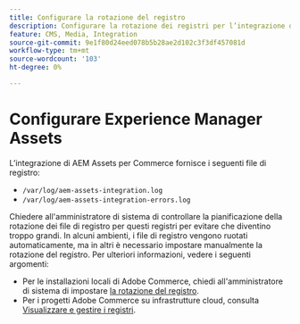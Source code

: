 ```yaml
---
title: Configurare la rotazione del registro
description: Configurare la rotazione dei registri per l’integrazione di AEM Assets per Commerce.
feature: CMS, Media, Integration
source-git-commit: 9e1f80d24eed078b5b28ae2d102c3f3df457081d
workflow-type: tm+mt
source-wordcount: '103'
ht-degree: 0%

---
```


# Configurare Experience Manager Assets

L’integrazione di AEM Assets per Commerce fornisce i seguenti file di registro:

- `/var/log/aem-assets-integration.log`
- `/var/log/aem-assets-integration-errors.log`

Chiedere all&#39;amministratore di sistema di controllare la pianificazione della rotazione dei file di registro per questi registri per evitare che diventino troppo grandi. In alcuni ambienti, i file di registro vengono ruotati automaticamente, ma in altri è necessario impostare manualmente la rotazione del registro. Per ulteriori informazioni, vedere i seguenti argomenti:

- Per le installazioni locali di Adobe Commerce, chiedi all&#39;amministratore di sistema di impostare [la rotazione del registro](https://experienceleague.adobe.com/docs/commerce-operations/installation-guide/next-steps/configuration.html?lang=it#server-settings).
- Per i progetti Adobe Commerce su infrastrutture cloud, consulta [Visualizzare e gestire i registri](https://experienceleague.adobe.com/docs/commerce-cloud-service/user-guide/develop/test/log-locations.html?lang=it).


